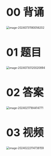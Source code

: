 # 00 背诵

<img src="https://cvp.oss-cn-shanghai.aliyuncs.com/picgo/202407311800559.png" alt="image-20240731180056202" style="zoom:50%;" />



# 01 题目

<img src="https://cvp.oss-cn-shanghai.aliyuncs.com/picgo/202407301200045.png" alt="image-20240730120020894" style="zoom: 50%;" />



# 02 答案

<img src="https://cvp.oss-cn-shanghai.aliyuncs.com/picgo/202402171844032.png" alt="image-20240217184414771" style="zoom:50%;" />



# 03 视频

<img src="https://cvp.oss-cn-shanghai.aliyuncs.com/picgo/202402221147561.png" alt="image-20240222114738159" style="zoom:50%;" />



